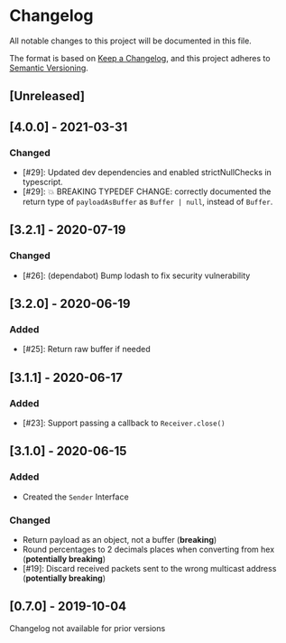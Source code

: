 # Changelog

All notable changes to this project will be documented in this file.

The format is based on [Keep a Changelog](https://keepachangelog.com/en/1.0.0/),
and this project adheres to [Semantic Versioning](https://semver.org/spec/v2.0.0.html).

## [Unreleased]

## [4.0.0] - 2021-03-31

### Changed

- [#29]: Updated dev dependencies and enabled strictNullChecks in typescript.
- [#29]: 💥 BREAKING TYPEDEF CHANGE: correctly documented the return type of `payloadAsBuffer` as `Buffer | null`, instead of `Buffer`.

## [3.2.1] - 2020-07-19

### Changed

- [#26]: (dependabot) Bump lodash to fix security vulnerability

## [3.2.0] - 2020-06-19

### Added

- [#25]: Return raw buffer if needed

## [3.1.1] - 2020-06-17

### Added

- [#23]: Support passing a callback to `Receiver.close()`

## [3.1.0] - 2020-06-15

### Added

- Created the `Sender` Interface

### Changed

- Return payload as an object, not a buffer (**breaking**)
- Round percentages to 2 decimals places when converting from hex (**potentially breaking**)
- [#19]: Discard received packets sent to the wrong multicast address (**potentially breaking**)

## [0.7.0] - 2019-10-04

Changelog not available for prior versions
